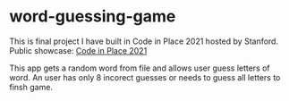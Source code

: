 # word-guessing-game
This is final project I have built in Code in Place 2021 hosted by Stanford. Public showcase: [Code in Place 2021](https://codeinplace.stanford.edu/2021/showcase/1119)

This app gets a random word from file and allows user guess letters of word. An user has only 8 incorect guesses  or needs to guess all letters to finsh game.
